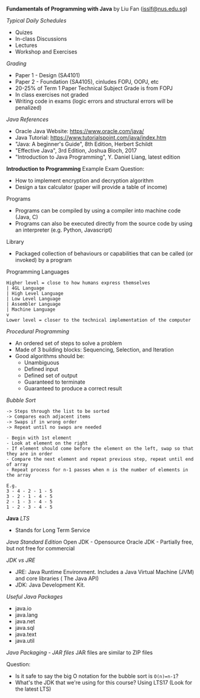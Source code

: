 **Fundamentals of Programming with Java**
by Liu Fan (isslf@nus.edu.sg)

*Typical Daily Schedules*
- Quizes
- In-class Discussions
- Lectures
- Workshop and Exercises

*Grading*
- Paper 1 - Design (SA4101)
- Paper 2 - Foundation (SA4105), cinludes FOPJ, OOPJ, etc
- 20-25% of Term 1 Paper Technical Subject Grade is from FOPJ
- In class exercises not graded
- Writing code in exams (logic errors and structural errors will be penalized)

*Java References*
- Oracle Java Website: https://www.oracle.com/java/
- Java Tutorial: https://www.tutorialspoint.com/java/index.htm
- "Java: A beginner's Guide", 8th Edition, Herbert Schildt
- "Effective Java", 3rd Edition, Joshua Bloch, 2017
- "Introduction to Java Programming", Y. Daniel Liang, latest edition

**Introduction to Programming**
Example Exam Question:
- How to implement encryption and decryption algorithm
- Design a tax calculator (paper will provide a table of income)

Programs
- Programs can be compiled by using a compiler into machine code (Java, C)
- Programs can also be executed directly from the source code by using an interpreter (e.g. Python, Javascript)

Library
- Packaged collection of behaviours or capabilities that can be called (or invoked) by a program

Programming Languages
```
Higher level = close to how humans express themselves
| 4GL Language
| High Level Language
| Low Level Language
| Assembler Language
| Machine Language
v
Lower level = closer to the technical implementation of the computer
```

*Procedural Programming*
- An ordered set of steps to solve a problem
- Made of 3 building blocks: Sequencing, Selection, and Iteration
- Good algorithms should be:
    - Unambiguous
    - Defined input
    - Defined set of output
    - Guaranteed to terminate
    - Guaranteed to produce a correct result

*Bubble Sort* 
```
-> Steps through the list to be sorted
-> Compares each adjacent items
-> Swaps if in wrong order
-> Repeat until no swaps are needed

- Begin with 1st element
- Look at element on the right
- If element should come before the element on the left, swap so that they are in order
- Compare the next element and repeat previous step, repeat until end of array
- Repeat process for n-1 passes when n is the number of elements in the array

E.g.
3 - 4 - 2 - 1 - 5
3 - 2 - 1 - 4 - 5
2 - 1 - 3 - 4 - 5
1 - 2 - 3 - 4 - 5
```

**Java**
*LTS*
- Stands for Long Term Service

*Java Standard Edition*
Open JDK - Opensource
Oracle JDK - Partially free, but not free for commercial

*JDK vs JRE*
- JRE: Java Runtime Environment. Includes a Java Virtual Machine (JVM) and core libraries ( The Java API)
- JDK: Java Development Kit. 

*Useful Java Packages*
- java.io
- java.lang
- java.net
- java.sql
- java.text
- java.util

*Java Packaging - JAR files*
JAR files are similar to ZIP files


Question: 
- Is it safe to say the big O notation for the bubble sort is `O(n)=n-1`?
- What's the JDK that we're using for this course? Using LTS17 (Look for the latest LTS)

